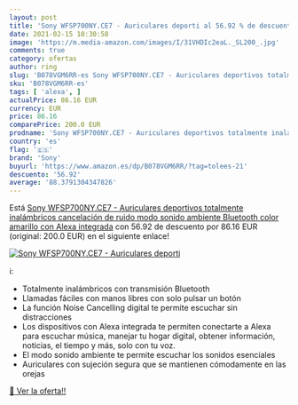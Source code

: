 ```yaml
---
layout: post
title: 'Sony WFSP700NY.CE7 - Auriculares deporti al 56.92 % de descuento'
date: 2021-02-15 10:30:58
image: 'https://m.media-amazon.com/images/I/31VHDIc2eaL._SL200_.jpg'
comments: true
category: ofertas
author: ring
slug: 'B078VGM6RR-es Sony WFSP700NY.CE7 - Auriculares deportivos totalmente...'
sku: 'B078VGM6RR-es'
tags: [ 'alexa', ]
actualPrice: 86.16 EUR
currency: EUR
price: 86.16
comparePrice: 200.0 EUR
prodname: 'Sony WFSP700NY.CE7 - Auriculares deportivos totalmente inalámbricos  cancelación de ruido  modo sonido ambiente  Bluetooth    color amarillo  con Alexa integrada'
country: 'es'
flag: '🇪🇸'
brand: 'Sony'
buyurl: 'https://www.amazon.es/dp/B078VGM6RR/?tag=tolees-21'
descuento: '56.92'
average: '88.3791304347826'
---
```


Está [Sony WFSP700NY.CE7 - Auriculares deportivos totalmente inalámbricos  cancelación de ruido  modo sonido ambiente  Bluetooth    color amarillo  con Alexa integrada](https://www.amazon.es/dp/B078VGM6RR/?tag=tolees-21) con 56.92 de descuento por 86.16 EUR (original: 200.0 EUR) en el siguiente enlace!

[![Sony WFSP700NY.CE7 - Auriculares deporti](https://m.media-amazon.com/images/I/31VHDIc2eaL._SL200_.jpg)](https://www.amazon.es/dp/B078VGM6RR/?tag=tolees-21)

ℹ️:

- Totalmente inalámbricos con transmisión Bluetooth
- Llamadas fáciles con manos libres con solo pulsar un botón
- La función Noise Cancelling digital te permite escuchar sin distracciones
- Los dispositivos con Alexa integrada te permiten conectarte a Alexa para escuchar música, manejar tu hogar digital, obtener información, noticias, el tiempo y más, solo con tu voz.
- El modo sonido ambiente te permite escuchar los sonidos esenciales
- Auriculares con sujeción segura que se mantienen cómodamente en las orejas

[🛒 Ver la oferta!!](https://www.amazon.es/dp/B078VGM6RR/?tag=tolees-21)
